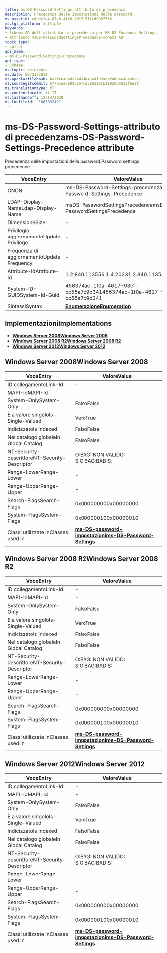 ```yaml
---
title: ms-DS-Password-Settings-attributo di precedenza
description: Precedenza delle impostazioni della password.
ms.assetid: cdcec1e4-87a8-4ff0-9df3-5f1cd90875f6
ms.tgt_platform: multiple
keywords:
- Schema AD dell'attributo di precedenza per MS-DS-Password-Settings
- attributo msDS-PasswordSettingsPrecedence-schema AD
topic_type:
- apiref
api_name:
- ms-DS-Password-Settings-Precedence
api_type:
- Schema
ms.topic: reference
ms.date: 05/31/2018
ms.openlocfilehash: be3fc6464dc74d3db436df8990cfab6464942875
ms.sourcegitcommit: b77ace27b0432e7cd3863191b11926be032fbe2f
ms.translationtype: MT
ms.contentlocale: it-IT
ms.lasthandoff: 12/14/2020
ms.locfileid: "106303249"
---
```

# <a name="ms-ds-password-settings-precedence-attribute"></a><span data-ttu-id="5e3af-105">ms-DS-Password-Settings-attributo di precedenza</span><span class="sxs-lookup"><span data-stu-id="5e3af-105">ms-DS-Password-Settings-Precedence attribute</span></span>

<span data-ttu-id="5e3af-106">Precedenza delle impostazioni della password.</span><span class="sxs-lookup"><span data-stu-id="5e3af-106">Password settings precedence.</span></span>



| <span data-ttu-id="5e3af-107">Voce</span><span class="sxs-lookup"><span data-stu-id="5e3af-107">Entry</span></span> | <span data-ttu-id="5e3af-108">Valore</span><span class="sxs-lookup"><span data-stu-id="5e3af-108">Value</span></span> |
|-------------------|--------------------------------------|
| <span data-ttu-id="5e3af-109">CN</span><span class="sxs-lookup"><span data-stu-id="5e3af-109">CN</span></span>                | <span data-ttu-id="5e3af-110">ms-DS-Password-Settings-precedenza</span><span class="sxs-lookup"><span data-stu-id="5e3af-110">ms-DS-Password-Settings-Precedence</span></span>   |
| <span data-ttu-id="5e3af-111">LDAP-Display-Name</span><span class="sxs-lookup"><span data-stu-id="5e3af-111">Ldap-Display-Name</span></span> | <span data-ttu-id="5e3af-112">msDS-PasswordSettingsPrecedence</span><span class="sxs-lookup"><span data-stu-id="5e3af-112">msDS-PasswordSettingsPrecedence</span></span>      |
| <span data-ttu-id="5e3af-113">Dimensione</span><span class="sxs-lookup"><span data-stu-id="5e3af-113">Size</span></span>              | \-                                   |
| <span data-ttu-id="5e3af-114">Privilegio aggiornamento</span><span class="sxs-lookup"><span data-stu-id="5e3af-114">Update Privilege</span></span>  | \-                                   |
| <span data-ttu-id="5e3af-115">Frequenza di aggiornamento</span><span class="sxs-lookup"><span data-stu-id="5e3af-115">Update Frequency</span></span>  | \-                                   |
| <span data-ttu-id="5e3af-116">Attribute-Id</span><span class="sxs-lookup"><span data-stu-id="5e3af-116">Attribute-Id</span></span>      | <span data-ttu-id="5e3af-117">1.2.840.113556.1.4.2023</span><span class="sxs-lookup"><span data-stu-id="5e3af-117">1.2.840.113556.1.4.2023</span></span>              |
| <span data-ttu-id="5e3af-118">System-ID-GUID</span><span class="sxs-lookup"><span data-stu-id="5e3af-118">System-Id-Guid</span></span>    | <span data-ttu-id="5e3af-119">456374ac-1f0a-4617-93cf-bc55a7c9d341</span><span class="sxs-lookup"><span data-stu-id="5e3af-119">456374ac-1f0a-4617-93cf-bc55a7c9d341</span></span> |
| <span data-ttu-id="5e3af-120">Sintassi</span><span class="sxs-lookup"><span data-stu-id="5e3af-120">Syntax</span></span>            | [<span data-ttu-id="5e3af-121">**Enumerazione**</span><span class="sxs-lookup"><span data-stu-id="5e3af-121">**Enumeration**</span></span>](s-enumeration.md) |



## <a name="implementations"></a><span data-ttu-id="5e3af-122">Implementazioni</span><span class="sxs-lookup"><span data-stu-id="5e3af-122">Implementations</span></span>

-   [<span data-ttu-id="5e3af-123">**Windows Server 2008**</span><span class="sxs-lookup"><span data-stu-id="5e3af-123">**Windows Server 2008**</span></span>](#windows-server-2008)
-   [<span data-ttu-id="5e3af-124">**Windows Server 2008 R2**</span><span class="sxs-lookup"><span data-stu-id="5e3af-124">**Windows Server 2008 R2**</span></span>](#windows-server-2008-r2)
-   [<span data-ttu-id="5e3af-125">**Windows Server 2012**</span><span class="sxs-lookup"><span data-stu-id="5e3af-125">**Windows Server 2012**</span></span>](#windows-server-2012)

## <a name="windows-server-2008"></a><span data-ttu-id="5e3af-126">Windows Server 2008</span><span class="sxs-lookup"><span data-stu-id="5e3af-126">Windows Server 2008</span></span>



| <span data-ttu-id="5e3af-127">Voce</span><span class="sxs-lookup"><span data-stu-id="5e3af-127">Entry</span></span> | <span data-ttu-id="5e3af-128">Valore</span><span class="sxs-lookup"><span data-stu-id="5e3af-128">Value</span></span> |
|------------------------|-----------------------------------------------------------------------|
| <span data-ttu-id="5e3af-129">ID collegamento</span><span class="sxs-lookup"><span data-stu-id="5e3af-129">Link-Id</span></span>                | \-                                                                    |
| <span data-ttu-id="5e3af-130">MAPI-Id</span><span class="sxs-lookup"><span data-stu-id="5e3af-130">MAPI-Id</span></span>                | \-                                                                    |
| <span data-ttu-id="5e3af-131">System-Only</span><span class="sxs-lookup"><span data-stu-id="5e3af-131">System-Only</span></span>            | <span data-ttu-id="5e3af-132">Falso</span><span class="sxs-lookup"><span data-stu-id="5e3af-132">False</span></span>                                                                 |
| <span data-ttu-id="5e3af-133">È a valore singolo</span><span class="sxs-lookup"><span data-stu-id="5e3af-133">Is-Single-Valued</span></span>       | <span data-ttu-id="5e3af-134">Vero</span><span class="sxs-lookup"><span data-stu-id="5e3af-134">True</span></span>                                                                  |
| <span data-ttu-id="5e3af-135">Indicizzato</span><span class="sxs-lookup"><span data-stu-id="5e3af-135">Is Indexed</span></span>             | <span data-ttu-id="5e3af-136">Falso</span><span class="sxs-lookup"><span data-stu-id="5e3af-136">False</span></span>                                                                 |
| <span data-ttu-id="5e3af-137">Nel catalogo globale</span><span class="sxs-lookup"><span data-stu-id="5e3af-137">In Global Catalog</span></span>      | <span data-ttu-id="5e3af-138">Falso</span><span class="sxs-lookup"><span data-stu-id="5e3af-138">False</span></span>                                                                 |
| <span data-ttu-id="5e3af-139">NT-Security-descrittore</span><span class="sxs-lookup"><span data-stu-id="5e3af-139">NT-Security-Descriptor</span></span> | <span data-ttu-id="5e3af-140">O:BAG: NON VALIDO: S:</span><span class="sxs-lookup"><span data-stu-id="5e3af-140">O:BAG:BAD:S:</span></span>                                                          |
| <span data-ttu-id="5e3af-141">Range-Lower</span><span class="sxs-lookup"><span data-stu-id="5e3af-141">Range-Lower</span></span>            | \-                                                                    |
| <span data-ttu-id="5e3af-142">Range-Upper</span><span class="sxs-lookup"><span data-stu-id="5e3af-142">Range-Upper</span></span>            | \-                                                                    |
| <span data-ttu-id="5e3af-143">Search-Flags</span><span class="sxs-lookup"><span data-stu-id="5e3af-143">Search-Flags</span></span>           | <span data-ttu-id="5e3af-144">0x00000000</span><span class="sxs-lookup"><span data-stu-id="5e3af-144">0x00000000</span></span>                                                            |
| <span data-ttu-id="5e3af-145">System-Flags</span><span class="sxs-lookup"><span data-stu-id="5e3af-145">System-Flags</span></span>           | <span data-ttu-id="5e3af-146">0x00000010</span><span class="sxs-lookup"><span data-stu-id="5e3af-146">0x00000010</span></span>                                                            |
| <span data-ttu-id="5e3af-147">Classi utilizzate in</span><span class="sxs-lookup"><span data-stu-id="5e3af-147">Classes used in</span></span>        | [<span data-ttu-id="5e3af-148">**ms-DS-password-impostazioni**</span><span class="sxs-lookup"><span data-stu-id="5e3af-148">**ms-DS-Password-Settings**</span></span>](c-msds-passwordsettings.md)<br/> |



## <a name="windows-server-2008-r2"></a><span data-ttu-id="5e3af-149">Windows Server 2008 R2</span><span class="sxs-lookup"><span data-stu-id="5e3af-149">Windows Server 2008 R2</span></span>



| <span data-ttu-id="5e3af-150">Voce</span><span class="sxs-lookup"><span data-stu-id="5e3af-150">Entry</span></span> | <span data-ttu-id="5e3af-151">Valore</span><span class="sxs-lookup"><span data-stu-id="5e3af-151">Value</span></span> |
|------------------------|-----------------------------------------------------------------------|
| <span data-ttu-id="5e3af-152">ID collegamento</span><span class="sxs-lookup"><span data-stu-id="5e3af-152">Link-Id</span></span>                | \-                                                                    |
| <span data-ttu-id="5e3af-153">MAPI-Id</span><span class="sxs-lookup"><span data-stu-id="5e3af-153">MAPI-Id</span></span>                | \-                                                                    |
| <span data-ttu-id="5e3af-154">System-Only</span><span class="sxs-lookup"><span data-stu-id="5e3af-154">System-Only</span></span>            | <span data-ttu-id="5e3af-155">Falso</span><span class="sxs-lookup"><span data-stu-id="5e3af-155">False</span></span>                                                                 |
| <span data-ttu-id="5e3af-156">È a valore singolo</span><span class="sxs-lookup"><span data-stu-id="5e3af-156">Is-Single-Valued</span></span>       | <span data-ttu-id="5e3af-157">Vero</span><span class="sxs-lookup"><span data-stu-id="5e3af-157">True</span></span>                                                                  |
| <span data-ttu-id="5e3af-158">Indicizzato</span><span class="sxs-lookup"><span data-stu-id="5e3af-158">Is Indexed</span></span>             | <span data-ttu-id="5e3af-159">Falso</span><span class="sxs-lookup"><span data-stu-id="5e3af-159">False</span></span>                                                                 |
| <span data-ttu-id="5e3af-160">Nel catalogo globale</span><span class="sxs-lookup"><span data-stu-id="5e3af-160">In Global Catalog</span></span>      | <span data-ttu-id="5e3af-161">Falso</span><span class="sxs-lookup"><span data-stu-id="5e3af-161">False</span></span>                                                                 |
| <span data-ttu-id="5e3af-162">NT-Security-descrittore</span><span class="sxs-lookup"><span data-stu-id="5e3af-162">NT-Security-Descriptor</span></span> | <span data-ttu-id="5e3af-163">O:BAG: NON VALIDO: S:</span><span class="sxs-lookup"><span data-stu-id="5e3af-163">O:BAG:BAD:S:</span></span>                                                          |
| <span data-ttu-id="5e3af-164">Range-Lower</span><span class="sxs-lookup"><span data-stu-id="5e3af-164">Range-Lower</span></span>            | \-                                                                    |
| <span data-ttu-id="5e3af-165">Range-Upper</span><span class="sxs-lookup"><span data-stu-id="5e3af-165">Range-Upper</span></span>            | \-                                                                    |
| <span data-ttu-id="5e3af-166">Search-Flags</span><span class="sxs-lookup"><span data-stu-id="5e3af-166">Search-Flags</span></span>           | <span data-ttu-id="5e3af-167">0x00000000</span><span class="sxs-lookup"><span data-stu-id="5e3af-167">0x00000000</span></span>                                                            |
| <span data-ttu-id="5e3af-168">System-Flags</span><span class="sxs-lookup"><span data-stu-id="5e3af-168">System-Flags</span></span>           | <span data-ttu-id="5e3af-169">0x00000010</span><span class="sxs-lookup"><span data-stu-id="5e3af-169">0x00000010</span></span>                                                            |
| <span data-ttu-id="5e3af-170">Classi utilizzate in</span><span class="sxs-lookup"><span data-stu-id="5e3af-170">Classes used in</span></span>        | [<span data-ttu-id="5e3af-171">**ms-DS-password-impostazioni**</span><span class="sxs-lookup"><span data-stu-id="5e3af-171">**ms-DS-Password-Settings**</span></span>](c-msds-passwordsettings.md)<br/> |



## <a name="windows-server-2012"></a><span data-ttu-id="5e3af-172">Windows Server 2012</span><span class="sxs-lookup"><span data-stu-id="5e3af-172">Windows Server 2012</span></span>



| <span data-ttu-id="5e3af-173">Voce</span><span class="sxs-lookup"><span data-stu-id="5e3af-173">Entry</span></span> | <span data-ttu-id="5e3af-174">Valore</span><span class="sxs-lookup"><span data-stu-id="5e3af-174">Value</span></span> |
|------------------------|-----------------------------------------------------------------------|
| <span data-ttu-id="5e3af-175">ID collegamento</span><span class="sxs-lookup"><span data-stu-id="5e3af-175">Link-Id</span></span>                | \-                                                                    |
| <span data-ttu-id="5e3af-176">MAPI-Id</span><span class="sxs-lookup"><span data-stu-id="5e3af-176">MAPI-Id</span></span>                | \-                                                                    |
| <span data-ttu-id="5e3af-177">System-Only</span><span class="sxs-lookup"><span data-stu-id="5e3af-177">System-Only</span></span>            | <span data-ttu-id="5e3af-178">Falso</span><span class="sxs-lookup"><span data-stu-id="5e3af-178">False</span></span>                                                                 |
| <span data-ttu-id="5e3af-179">È a valore singolo</span><span class="sxs-lookup"><span data-stu-id="5e3af-179">Is-Single-Valued</span></span>       | <span data-ttu-id="5e3af-180">Vero</span><span class="sxs-lookup"><span data-stu-id="5e3af-180">True</span></span>                                                                  |
| <span data-ttu-id="5e3af-181">Indicizzato</span><span class="sxs-lookup"><span data-stu-id="5e3af-181">Is Indexed</span></span>             | <span data-ttu-id="5e3af-182">Falso</span><span class="sxs-lookup"><span data-stu-id="5e3af-182">False</span></span>                                                                 |
| <span data-ttu-id="5e3af-183">Nel catalogo globale</span><span class="sxs-lookup"><span data-stu-id="5e3af-183">In Global Catalog</span></span>      | <span data-ttu-id="5e3af-184">Falso</span><span class="sxs-lookup"><span data-stu-id="5e3af-184">False</span></span>                                                                 |
| <span data-ttu-id="5e3af-185">NT-Security-descrittore</span><span class="sxs-lookup"><span data-stu-id="5e3af-185">NT-Security-Descriptor</span></span> | <span data-ttu-id="5e3af-186">O:BAG: NON VALIDO: S:</span><span class="sxs-lookup"><span data-stu-id="5e3af-186">O:BAG:BAD:S:</span></span>                                                          |
| <span data-ttu-id="5e3af-187">Range-Lower</span><span class="sxs-lookup"><span data-stu-id="5e3af-187">Range-Lower</span></span>            | \-                                                                    |
| <span data-ttu-id="5e3af-188">Range-Upper</span><span class="sxs-lookup"><span data-stu-id="5e3af-188">Range-Upper</span></span>            | \-                                                                    |
| <span data-ttu-id="5e3af-189">Search-Flags</span><span class="sxs-lookup"><span data-stu-id="5e3af-189">Search-Flags</span></span>           | <span data-ttu-id="5e3af-190">0x00000000</span><span class="sxs-lookup"><span data-stu-id="5e3af-190">0x00000000</span></span>                                                            |
| <span data-ttu-id="5e3af-191">System-Flags</span><span class="sxs-lookup"><span data-stu-id="5e3af-191">System-Flags</span></span>           | <span data-ttu-id="5e3af-192">0x00000010</span><span class="sxs-lookup"><span data-stu-id="5e3af-192">0x00000010</span></span>                                                            |
| <span data-ttu-id="5e3af-193">Classi utilizzate in</span><span class="sxs-lookup"><span data-stu-id="5e3af-193">Classes used in</span></span>        | [<span data-ttu-id="5e3af-194">**ms-DS-password-impostazioni**</span><span class="sxs-lookup"><span data-stu-id="5e3af-194">**ms-DS-Password-Settings**</span></span>](c-msds-passwordsettings.md)<br/> |



 

 





